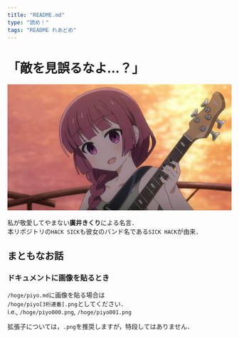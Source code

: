 ```yaml
---
title: "README.md"
type: "読め！"
tags: "README れあどめ"
---
```


# 「敵を見誤るなよ…？」
![SICK HACK](./HiroiKikuri.png)

私が敬愛してやまない**廣井きくり**による名言．  
本リポジトリの`HACK SICK`も彼女のバンド名である`SICK HACK`が由来．

## まともなお話
### ドキュメントに画像を貼るとき
`/hoge/piyo.md`に画像を貼る場合は  
`/hoge/piyo[3桁連番].png`としてください．  
i.e., `/hoge/piyo000.png`, `/hoge/piyo001.png`  

拡張子については，`.png`を推奨しますが，特段してはありません．